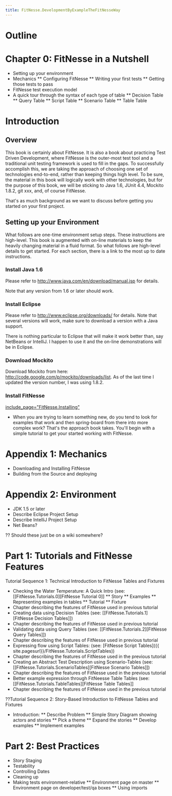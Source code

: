 ```yaml
---
title: FitNesse.DevelopmentByExampleTheFitNesseWay
---
```

# Outline
# Chapter 0: FitNesse in a Nutshell
* Setting up your environment
* Mechanics
** Configuring FitNesse
** Writing your first tests
** Getting those tests to pass
* FitNesse test execution model
* A quick tour through the syntax of each type of table
** Decision Table
** Query Table
** Script Table
** Scenario Table
** Table Table

# Introduction
## Overview
This book is certainly about FitNesse. It is also a book about practicing Test Driven Development, where FitNesse is the outer-most test tool and a traditional unit testing framework is used to fill in the gaps. To successfully accomplish this, we are taking the approach of choosing one set of technologies end-to-end, rather than keeping things high level. To be sure, the material in this book will logically work with other technologies, but for the purpose of this book, we will be sticking to Java 1.6, JUnit 4.4, Mockito 1.8.2, git xxx, and, of course FitNesse.

That's as much background as we want to discuss before getting you started on your first project.

## Setting up your Environment
What follows are one-time environment setup steps. These instructions are high-level. This book is augmented with on-line materials to keep the heavily changing material in a fluid format. So what follows are high-level details to get started. For each section, there is a link to the most up to date instructions.
### Install Java 1.6
Please refer to <http://www.java.com/en/download/manual.jsp> for details.

Note that any version from 1.6 or later should work.

### Install Eclipse
Please refer to <http://www.eclipse.org/downloads/> for details. Note that several versions will work, make sure to download a version with a Java support.

There is nothing particular to Eclipse that will make it work better than, say NetBeans or IntelliJ. I happen to use it and the on-line demonstrations will be in Eclipse.
### Download Mockito
Download Mockito from here: <http://code.google.com/p/mockito/downloads/list>. As of the last time I updated the version number, I was using 1.8.2.

### Install FitNesse
[include_page="FitNesse.Installing"]({{site.pagesurl}}/include_page="FitNesse.Installing")
* When you are trying to learn something new, do you tend to look for examples that work and then spring-board from there into more complex work? That's the approach book takes. You'll begin with a simple tutorial to get your started working with FitNesse. 

# Appendix 1: Mechanics
* Downloading and Installing FitNesse
* Building from the Source and deploying

# Appendix 2: Environment
* JDK 1.5 or later
* Describe Eclipse Project Setup
* Describe IntelliJ Project Setup
* Net Beans?

?? Should these just be on a wiki somewhere?

# Part 1: Tutorials and FitNesse Features
Tutorial Sequence 1: Technical Introduction to FitNesse Tables and Fixtures
* Checking the Water Temperature: A Quick Intro (see: [[FitNesse.Tutorials.0][FitNesse Tutorial 0]]
** Story
** Examples
** Representing examples in tables
** Tutorial
** Fixture
* Chapter describing the features of FitNesse used in previous tutorial
* Creating data using Decision Tables (see: [[FitNesse.Tutorials.1][FitNesse Decision Tables]])
* Chapter describing the features of FitNesse used in previous tutorial
* Validating data using Query Tables (see: [[FitNesse.Tutorials.2][FitNesse Query Tables]])
* Chapter describing the features of FitNesse used in previous tutorial
* Expressing flow using Script Tables: (see: [FitNesse Script Tables]({{ site.pagesurl}}/FitNesse.Tutorials.ScriptTables))
* Chapter describing the features of FitNesse used in the previous tutorial
* Creating an Abstract Test Description using Scenario-Tables (see: [[FitNesse.Tutorials.ScenarioTables][FitNesse Scenario Tables]])
* Chapter describing the features of FitNesse used in the previous tutorial
* Better example expression through FitNeesse Table Tables (see: [[FitNesse.Tutorials.TableTables][FitNesse Table Tables]]
* Chapter describing the features of FitNesse used in the previous tutorial

??Tutorial Sequence 2: Story-Based Introduction to FitNesse Tables and Fixtures
* Introduction:
** Describe Problem
** Simple Story Diagram showing actors and stories
** Pick a theme
** Expand the stories
** Develop examples
** Implement examples

# Part 2: Best Practices
* Story Staging
* Testability
* Controlling Dates
* Cleaning up
* Making tests environment-relative
** Environment page on master
** Environment page on developer/test/qa boxes
** Using imports
